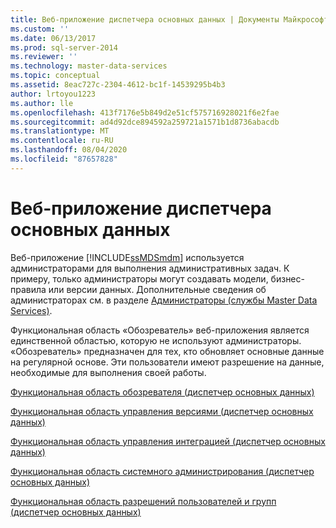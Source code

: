 ```yaml
---
title: Веб-приложение диспетчера основных данных | Документы Майкрософт
ms.custom: ''
ms.date: 06/13/2017
ms.prod: sql-server-2014
ms.reviewer: ''
ms.technology: master-data-services
ms.topic: conceptual
ms.assetid: 8eac727c-2304-4612-bc1f-14539295b4b3
author: lrtoyou1223
ms.author: lle
ms.openlocfilehash: 413f7176e5b849d2e51cf575716928021f6e2fae
ms.sourcegitcommit: ad4d92dce894592a259721a1571b1d8736abacdb
ms.translationtype: MT
ms.contentlocale: ru-RU
ms.lasthandoff: 08/04/2020
ms.locfileid: "87657828"
---
```

# <a name="master-data-manager-web-application"></a>Веб-приложение диспетчера основных данных
  Веб-приложение [!INCLUDE[ssMDSmdm](../includes/ssmdsmdm-md.md)] используется администраторами для выполнения административных задач. К примеру, только администраторы могут создавать модели, бизнес-правила или версии данных. Дополнительные сведения об администраторах см. в разделе [Администраторы (службы Master Data Services)](administrators-master-data-services.md).  
  
 Функциональная область «Обозреватель» веб-приложения является единственной областью, которую не используют администраторы. «Обозреватель» предназначен для тех, кто обновляет основные данные на регулярной основе. Эти пользователи имеют разрешение на данные, необходимые для выполнения своей работы.  
  
 [Функциональная область обозревателя (диспетчер основных данных)](../../2014/master-data-services/explorer-functional-area-master-data-manager.md)  
  
 [Функциональная область управления версиями (диспетчер основных данных)](../../2014/master-data-services/version-management-functional-area-master-data-manager.md)  
  
 [Функциональная область управления интеграцией (диспетчер основных данных)](../../2014/master-data-services/integration-management-functional-area-master-data-manager.md)  
  
 [Функциональная область системного администрирования (диспетчер основных данных)](../../2014/master-data-services/system-administration-functional-area-master-data-manager.md)  
  
 [Функциональная область разрешений пользователей и групп (диспетчер основных данных)](../../2014/master-data-services/user-and-group-permissions-functional-area-master-data-manager.md)  
  
  
